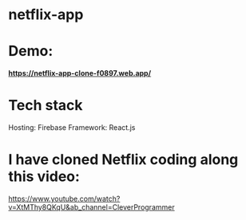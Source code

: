 # netflix-app

# Demo:
**https://netflix-app-clone-f0897.web.app/**

# Tech stack

Hosting: Firebase
Framework: React.js

# I have cloned Netflix coding along this video:
https://www.youtube.com/watch?v=XtMThy8QKqU&ab_channel=CleverProgrammer
